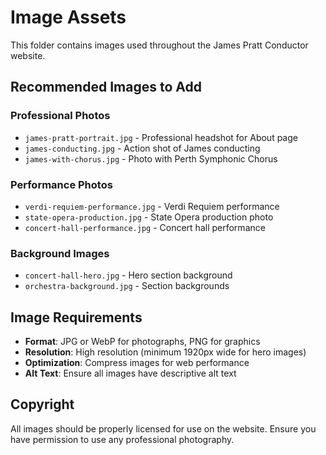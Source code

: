# Image Assets

This folder contains images used throughout the James Pratt Conductor website.

## Recommended Images to Add

### Professional Photos
- `james-pratt-portrait.jpg` - Professional headshot for About page
- `james-conducting.jpg` - Action shot of James conducting
- `james-with-chorus.jpg` - Photo with Perth Symphonic Chorus

### Performance Photos
- `verdi-requiem-performance.jpg` - Verdi Requiem performance
- `state-opera-production.jpg` - State Opera production photo
- `concert-hall-performance.jpg` - Concert hall performance

### Background Images
- `concert-hall-hero.jpg` - Hero section background
- `orchestra-background.jpg` - Section backgrounds

## Image Requirements

- **Format**: JPG or WebP for photographs, PNG for graphics
- **Resolution**: High resolution (minimum 1920px wide for hero images)
- **Optimization**: Compress images for web performance
- **Alt Text**: Ensure all images have descriptive alt text

## Copyright

All images should be properly licensed for use on the website. Ensure you have permission to use any professional photography.
